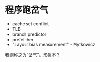 # 程序跑岔气
- cache set conflict
- TLB
- branch predictor
- prefetcher
- "Layour bias measurement" - Mytkowicz

我则称之为“岔气”。形象不？
